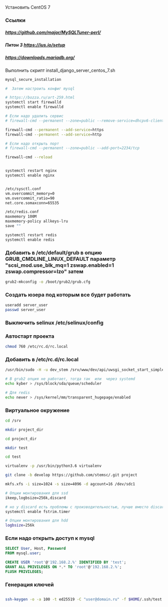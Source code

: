 Установить CentOS 7

### Ссылки  

##### https://github.com/major/MySQLTuner-perl/
##### Питон 3 https://ius.io/setup
##### https://downloads.mariadb.org/    

Выполнить скрипт  install_django_server_centos_7.sh

```bash
mysql_secure_installation

#  Затем настроить конфиг mysql

# https://bozza.ru/art-259.html
systemctl start firewalld
systemctl enable firewalld

# Если надо удалить сервис
# firewall-cmd --permanent --zone=public --remove-service=dhcpv6-client

firewall-cmd --permanent --add-service=https
firewall-cmd --permanent --add-service=http

# Если надо открыть порт
# firewall-cmd --permanent --zone=public --add-port=2234/tcp

firewall-cmd --reload


systemctl restart nginx
systemctl enable nginx


/etc/sysctl.conf
vm.overcommit_memory=0
vm.overcommit_ratio=90
net.core.somaxconn=65535

/etc/redis.conf
maxmemory 100M
maxmemory-policy allkeys-lru
save ""

systemctl restart redis
systemctl enable redis


```



### Добавить в /etc/default/grub в опцию GRUB_CMDLINE_LINUX_DEFAULT параметр  "scsi_mod.use_blk_mq=1 zswap.enabled=1 zswap.compressor=lzo" затем
```bash
grub2-mkconfig -o /boot/grub2/grub.cfg
```


### Создать юзера под которым все будет работать
```bash
useradd server_user
passwd server_user
```


### Выключить selinux /etc/selinux/config

### Автостарт проекта
```bash
chmod 760 /etc/rc.d/rc.local
```

### Добавить в /etc/rc.d/rc.local
```bash
/usr/bin/sudo -H -u dev_stem /srv/www/dev/api/uwsgi_socket_start_simple.sh -d

# В grub2 опция не работает, тогда так  или  через systemd
echo kyber > /sys/block/sda/queue/scheduler

# Для redis
echo never > /sys/kernel/mm/transparent_hugepage/enabled


```


### Виртуальное окружение

```bash
cd /srv

mkdir project_dir

cd project_dir

mkdir test

cd test

virtualenv -p /usr/bin/python3.6 virtualenv

git clone -b develop https://github.com/stemsc/.git project

```

```bash
mkfs.xfs -i size=1024 -s size=4096 -d agcount=16 /dev/sdc1

# Опции монтирования для ssd
ikeep,logbsize=256k,discard

# но у discard есть проблемы с производительностью, лучше вместо discard
systemctl enable fstrim.timer

# Опции монтирования для hdd
logbsize=256k
```


### Если надо открыть доступ к mysql
```sql
SELECT User, Host, Password
FROM mysql.user;

CREATE USER 'root'@'192.168.2.%' IDENTIFIED BY 'test';
GRANT ALL PRIVILEGES ON *.* TO 'root'@'192.168.2.%';
FLUSH PRIVILEGES;

```


### Генерация ключей
```bash

ssh-keygen -o -a 100 -t ed25519 -C "user@domain.ru" -f $HOME/.ssh/test
```




